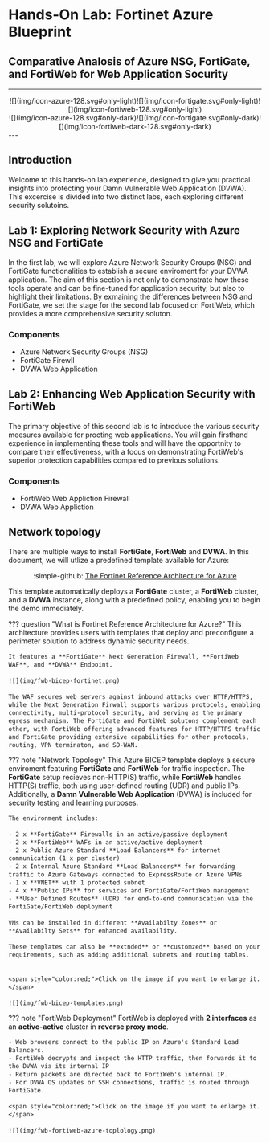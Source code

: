 # Hands-On Lab: Fortinet Azure Blueprint

## Comparative Analosis of Azure NSG, FortiGate, and FortiWeb for Web Application Socurity

---

<center>![](img/icon-azure-128.svg#only-light)![](img/icon-fortigate.svg#only-light)![](img/icon-fortiweb-128.svg#only-light)</center>
<center>![](img/icon-azure-128.svg#only-dark)![](img/icon-fortigate.svg#only-dark)![](img/icon-fortiweb-dark-128.svg#only-dark)</center>
---

## Introduction

Welcome to this hands-on lab experience, designed to give you practical insights into protecting your Damn Vulnerable Web Application (DVWA). This excercise is divided into two distinct labs, each exploring different security solutoins.

## Lab 1: Exploring Network Security with Azure NSG and FortiGate

In the first lab, we will explore Azure Network Security Groups (NSG) and FortiGate functionalities to establish a secure enviroment for your DVWA application. The aim of this section is not only to demonstrate how these tools operate and can be fine-tuned for application security, but also to highlight their limitations. By exmaining the differences between NSG and FortiGate, we set the stage for the second lab focused on FortiWeb, which provides a more comprehensive security soluton.

### Components

- Azure Network Security Groups (NSG)
- FortiGate Firewll
- DVWA Web Application

## Lab 2: Enhancing Web Application Security with FortiWeb

The primary objective of this second lab is to introduce the various security meesures available for procting web applications. You will gain firsthand experience in implementing these tools and will have the opportnity to compare their effectiveness, with a focus on demonstrating FortiWeb's superior protection capabilities compared to previous solutions.

### Components

- FortiWeb Web Appliction Firewall
- DVWA Web Appliction

## Network topology

There are multiple ways to install **FortiGate**, **FortiWeb** and **DVWA**. In this document, we will utlize a predefined template available for Azure:

<center>:simple-github: <a href="https://github.com/AJLab-GH/fortinetCloudBlueprint" target="_blank">The Fortinet Reference Architecture for Azure</a></center>

This template automatically deploys a **FortiGate** cluster, a **FortiWeb** cluster, and a **DVWA** instance, along with a predefined policy, enabling you to begin the demo immediately.

??? question "What is Fortinet Reference Architecture for Azure?"
    This architecture provides users with templates that deploy and preconfigure a perimeter solution to address dynamic security needs.

    It features a **FortiGate** Next Generation Firewall, **FortiWeb WAF**, and **DVWA** Endpoint.

    ![](img/fwb-bicep-fortinet.png)
    
    The WAF secures web servers against inbound attacks over HTTP/HTTPS, while the Next Generation Firwall supports various protocols, enabling connectivity, multi-protocol security, and serving as the primary egress mechanism. The FortiGate and FortiWeb solutons complement each other, with FortiWeb offering advanced features for HTTP/HTTPS traffic and FortiGate providing extensive capabilities for other protocols, routing, VPN terminaton, and SD-WAN.

??? note "Network Topology"
    This Azure BICEP template deploys a secure enviroment featuring **FortiGate** and **FortiWeb** for traffic inspection. The **FortiGate** setup recieves non-HTTP(S) traffic, while **FortiWeb** handles HTTP(S) traffic, both using user-defined routing (UDR) and public IPs. Additionally, a **Damn Vulnerable Web Application** (DVWA) is included for security testing and learning purposes.

    The environment includes:

    - 2 x **FortiGate** Firewalls in an active/passive deployment
    - 2 x **FortiWeb** WAFs in an active/active deployment
    - 2 x Public Azure Standard **Load Balancers** for internet communication (1 x per cluster)
    - 2 x Internal Azure Standard **Load Balancers** for forwarding traffic to Azure Gateways connected to ExpressRoute or Azure VPNs
    - 1 x **VNET** with 1 protected subnet
    - 4 x **Public IPs** for services and FortiGate/FortiWeb management
    - **User Defined Routes** (UDR) for end-to-end communication via the FortiGate/FortiWeb deployment

    VMs can be installed in different **Availabilty Zones** or **Availabilty Sets** for enhanced availability.
    
    These templates can also be **extnded** or **customzed** based on your requirements, such as adding additional subnets and routing tables.


    <span style="color:red;">Click on the image if you want to enlarge it.</span>

    ![](img/fwb-bicep-templates.png)

??? note "FortiWeb Deployment"
    FortiWeb is deployed with **2 interfaces** as an **active-active** cluster in **reverse proxy mode**.

    - Web browsers connect to the public IP on Azure's Standard Load Balancers.
    - FortiWeb decrypts and inspect the HTTP traffic, then forwards it to the DVWA via its internal IP
    - Return packets are directed back to FortiWeb's internal IP.
    - For DVWA OS updates or SSH connections, traffic is routed through FortiGate.

    <span style="color:red;">Click on the image if you want to enlarge it.</span>

    ![](img/fwb-fortiweb-azure-toplology.png)
